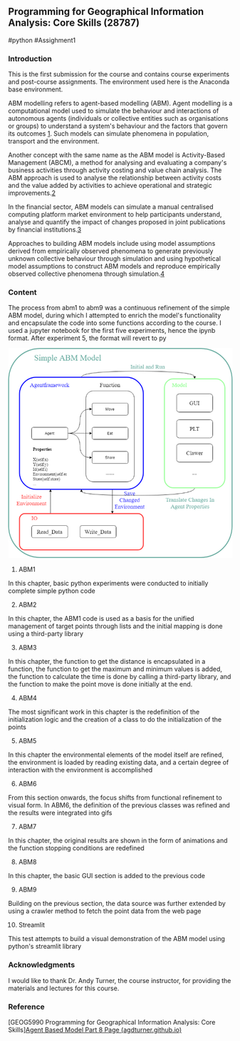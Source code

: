 ## Programming for Geographical Information Analysis: Core Skills (28787)
#python #Assighment1

### Introduction
This is the first submission for the course and contains course experiments and post-course assignments. The environment used here is the Anaconda base environment.

ABM modelling refers to agent-based modelling (ABM). Agent modelling is a computational model used to simulate the behaviour and interactions of autonomous agents (individuals or collective entities such as organisations or groups) to understand a system's behaviour and the factors that govern its outcomes [1](https://en.wikipedia.org/wiki/Agent-based_model). Such models can simulate phenomena in population, transport and the environment.

Another concept with the same name as the ABM model is Activity-Based Management (ABCM), a method for analysing and evaluating a company's business activities through activity costing and value chain analysis. The ABM approach is used to analyse the relationship between activity costs and the value added by activities to achieve operational and strategic improvements.[2](https://corporatefinanceinstitute.com/resources/management/activity-based-management-abm/)

In the financial sector, ABM models can simulate a manual centralised computing platform market environment to help participants understand, analyse and quantify the impact of changes proposed in joint publications by financial institutions.[3](https://www2.deloitte.com/uk/en/pages/audit/articles/agent-based-modelling-for-central-clearing-risk.html)

Approaches to building ABM models include using model assumptions derived from empirically observed phenomena to generate previously unknown collective behaviour through simulation and using hypothetical model assumptions to construct ABM models and reproduce empirically observed collective phenomena through simulation.[4](https://math.libretexts.org/Bookshelves/Scientific_Computing_Simulations_and_Modeling/Book%3A_Introduction_to_the_Modeling_and_Analysis_of_Complex_Systems_(Sayama)/19%3A_AgentBased_Models/19.02%3A_Building_an_Agent-Based_Model)

### Content
The process from abm1 to abm9 was a continuous refinement of the simple ABM model, during which I attempted to enrich the model's functionality and encapsulate the code into some functions according to the course. I used a jupyter notebook for the first five experiments, hence the ipynb format. After experiment 5, the format will revert to py

![FlowChart](ABM.png "FlowChart")

1. ABM1

In this chapter, basic python experiments were conducted to initially complete simple python code

2. ABM2

In this chapter, the ABM1 code is used as a basis for the unified management of target points through lists and the initial mapping is done using a third-party library

3. ABM3

In this chapter, the function to get the distance is encapsulated in a function, the function to get the maximum and minimum values is added, the function to calculate the time is done by calling a third-party library, and the function to make the point move is done initially at the end.

4. ABM4

The most significant work in this chapter is the redefinition of the initialization logic and the creation of a class to do the initialization of the points

5. ABM5

In this chapter the environmental elements of the model itself are refined, the environment is loaded by reading existing data, and a certain degree of interaction with the environment is accomplished

6.  ABM6

From this section onwards, the focus shifts from functional refinement to visual form. In ABM6, the definition of the previous classes was refined and the results were integrated into gifs

7.  ABM7

In this chapter, the original results are shown in the form of animations and the function stopping conditions are redefined

8.  ABM8

In this chapter, the basic GUI section is added to the previous code

9.  ABM9

Building on the previous section, the data source was further extended by using a crawler method to fetch the point data from the web page

10.  Streamlit

This test attempts to build a visual demonstration of the ABM model using python's streamlit library

### Acknowledgments
I would like to thank Dr. Andy Turner, the course instructor, for providing the materials and lectures for this course.

### Reference

[GEOG5990 Programming for Geographical Information Analysis: Core Skills][Agent Based Model Part 8 Page (agdturner.github.io)](https://agdturner.github.io/GEOG5990/abm8/index.html)


